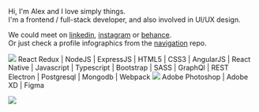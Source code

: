 Hi, I'm Alex and I love simply things.  
I'm a frontend / full-stack developer, and also involved in UI/UX design.  

We could meet on [linkedin], [instagram] or [behance].  
Or just check a profile infographics from the [navigation] repo.  

<img src = "https://raw.githubusercontent.com/<OWNER>/<OWNER>/master/assets/DEVELOPMENT.png"/>
React Redux | NodeJS | ExpressJS | HTML5 | CSS3 | AngularJS | React Native | Javascript |  Typescript | Bootstrap | SASS | GraphQl | REST    
Electron | Postgresql | Mongodb | Webpack  
<img src = "https://raw.githubusercontent.com/<OWNER>/<OWNER>/master/assets/ui-design.png"/>    
Adobe Photoshop | Adobe XD | Figma    

[<img src = "https://raw.githubusercontent.com/<OWNER>/<OWNER>/master/assets/brandband-logo.png"/>](brandband.io)   




   [linkedin]: <http://angularjs.org>
   [instagram]: <https://www.instagram.com/pockethabr>
   [behance]: <https://www.behance.net/alexdovghi6c9c>
   [navigation]: <https://github.com/hadabr/navigation>
